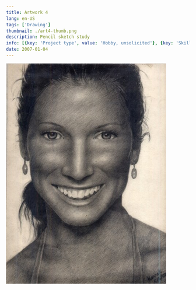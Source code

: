 ```yaml
---
title: Artwork 4
lang: en-US
tags: ['Drawing']
thumbnail: ./art4-thumb.png
description: Pencil sketch study
info: [{key: 'Project type', value: 'Hobby, unsolicited'}, {key: 'Skills', value: 'Pencil Sketch'}, {key: 'Media', value: 'Pencil Sketch'}]
date: 2007-01-04
---
```

![An image](/art4.jpg)